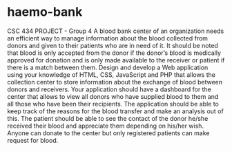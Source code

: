 # haemo-bank
CSC 434 PROJECT - Group 4 
A blood bank center of an organization needs an efficient way to manage information about the blood collected from donors and given to their patients who are in need of it. It should be noted that blood is only accepted from the donor if the donor’s blood is medically approved for donation and is only made available to the receiver or patient if there is a match between them.
Design and develop a Web application using your knowledge of HTML, CSS, JavaScript and PHP that allows the collection center to store information about the exchange of blood between donors and receivers. Your application should have a dashboard for the center that allows to view all donors who have supplied blood to them and all those who have been their recipients. The application should be able to keep track of the reasons for the blood transfer and make an analysis out of this. The patient should be able to see the contact of the donor he/she received their blood and appreciate them depending on his/her wish. Anyone can donate to the center but only registered patients can make request for blood.
